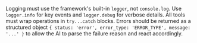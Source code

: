 Logging must use the framework's built-in `logger`, not `console.log`. Use `logger.info` for key events and `logger.debug` for verbose details. All tools must wrap operations in `try...catch` blocks. Errors should be returned as a structured object `{ status: 'error', error_type: 'ERROR_TYPE', message: '...' }` to allow the AI to parse the failure reason and react accordingly.